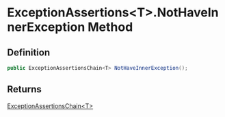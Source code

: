 # ExceptionAssertions&lt;T&gt;.NotHaveInnerException Method
## Definition

```c#
public ExceptionAssertionsChain<T> NotHaveInnerException();
```

## Returns

[ExceptionAssertionsChain&lt;T&gt;](MrKWatkins.Assertions.ExceptionAssertionsChain-1.md)
